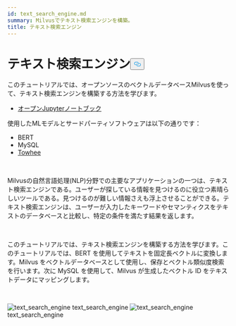 ```yaml
---
id: text_search_engine.md
summary: Milvusでテキスト検索エンジンを構築。
title: テキスト検索エンジン
---
```

<h1 id="Text-Search-Engine" class="common-anchor-header">テキスト検索エンジン<button data-href="#Text-Search-Engine" class="anchor-icon" translate="no">
      <svg translate="no"
        aria-hidden="true"
        focusable="false"
        height="20"
        version="1.1"
        viewBox="0 0 16 16"
        width="16"
      >
        <path
          fill="#0092E4"
          fill-rule="evenodd"
          d="M4 9h1v1H4c-1.5 0-3-1.69-3-3.5S2.55 3 4 3h4c1.45 0 3 1.69 3 3.5 0 1.41-.91 2.72-2 3.25V8.59c.58-.45 1-1.27 1-2.09C10 5.22 8.98 4 8 4H4c-.98 0-2 1.22-2 2.5S3 9 4 9zm9-3h-1v1h1c1 0 2 1.22 2 2.5S13.98 12 13 12H9c-.98 0-2-1.22-2-2.5 0-.83.42-1.64 1-2.09V6.25c-1.09.53-2 1.84-2 3.25C6 11.31 7.55 13 9 13h4c1.45 0 3-1.69 3-3.5S14.5 6 13 6z"
        ></path>
      </svg>
    </button></h1><p>このチュートリアルでは、オープンソースのベクトルデータベースMilvusを使って、テキスト検索エンジンを構築する方法を学びます。</p>
<ul>
<li><a href="https://github.com/towhee-io/examples/tree/main/nlp/text_search">オープンJupyterノートブック</a></li>
</ul>
<p>使用したMLモデルとサードパーティソフトウェアは以下の通りです：</p>
<ul>
<li>BERT</li>
<li>MySQL</li>
<li><a href="https://towhee.io/">Towhee</a></li>
</ul>
<p><br/></p>
<p>Milvusの自然言語処理(NLP)分野での主要なアプリケーションの一つは、テキスト検索エンジンである。ユーザーが探している情報を見つけるのに役立つ素晴らしいツールである。見つけるのが難しい情報さえも浮上させることができる。テキスト検索エンジンは、ユーザーが入力したキーワードやセマンティクスをテキストのデータベースと比較し、特定の条件を満たす結果を返します。</p>
<p><br/></p>
<p>このチュートリアルでは、テキスト検索エンジンを構築する方法を学びます。このチュートリアルでは、BERT を使用してテキストを固定長ベクトルに変換します。Milvus をベクトルデータベースとして使用し、保存とベクトル類似度検索を行います。次に MySQL を使用して、Milvus が生成したベクトル ID をテキストデータにマッピングします。</p>
<p><br/></p>
<p>
  
   <span class="img-wrapper"> <img translate="no" src="/docs/v2.6.x/assets/text_search_engine.png" alt="text_search_engine" class="doc-image" id="text_search_engine" />
   </span> <span class="img-wrapper"> <span>text_search_engine</span> </span> <span class="img-wrapper"> <img translate="no" src="/docs/v2.6.x/assets/text_search_engine_demo.png" alt="text_search_engine" class="doc-image" id="text_search_engine" /><span>text_search_engine</span> </span></p>
